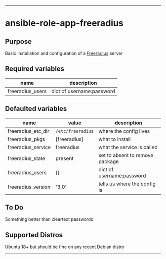 ----
# ansible-role-app-freeradius

## Purpose
Basic installation and configuration of a [Freeradius](https://wiki.freeradius.org/Home) server

## Required variables
| name | description |
| ---- | ----------- |
| freeradius_users | dict of username:password |

## Defaulted  variables
| name | value | description |
| ---- | ----- | ----------- |
| freeradius_etc_dir | `/etc/freeradius` | where the config lives |
| freeradius_pkgs    | [freeradius]      | what to install |
| freeradius_service | freeradius        | what the service is called |
| freeradius_state   | present           | set to absent to remove package|
| freeradius_users   | {}                | dict of username:password |
| freeradius_version | '3.0'             | tells us where the config is |

## To Do
Something better than cleartext passwords

## Supported Distros
Ubuntu 18+ but should be fine on any recent Debian distro

----
